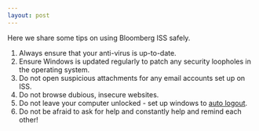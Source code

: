 ```yaml
---
layout: post
---
```


Here we share some tips on using Bloomberg ISS safely.

1. Always ensure that your anti-virus is up-to-date.
1. Ensure Windows is updated regularly to patch any security loopholes in the operating system.
1. Do not open suspicious attachments for any email accounts set up on ISS.
1. Do not browse dubious, insecure websites.
1. Do not leave your computer unlocked - set up windows to [auto logout](https://superuser.com/questions/954467/windows-10-auto-logout-on-5-minutes-of-inactivity).
1. Do not be afraid to ask for help and constantly help and remind each other!
